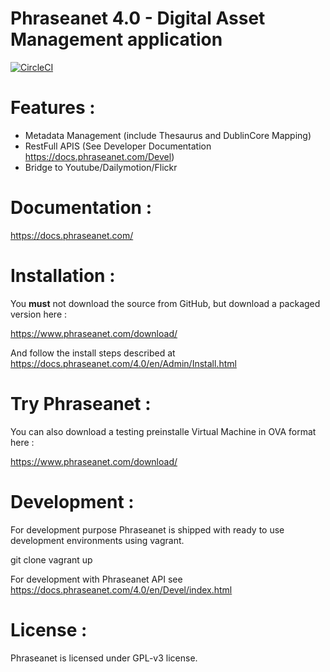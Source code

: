 Phraseanet 4.0 - Digital Asset Management application
=====================================================




[![CircleCI](https://circleci.com/gh/alchemy-fr/Phraseanet/tree/master.svg?style=shield)](https://circleci.com/gh/alchemy-fr/Phraseanet/tree/master)
# Features :

 - Metadata Management (include Thesaurus and DublinCore Mapping)
 - RestFull APIS (See Developer Documentation https://docs.phraseanet.com/Devel)
 - Bridge to Youtube/Dailymotion/Flickr

# Documentation :

https://docs.phraseanet.com/

# Installation :

You **must** not download the source from GitHub, but download a packaged version here :

https://www.phraseanet.com/download/

And follow the install steps described at https://docs.phraseanet.com/4.0/en/Admin/Install.html

# Try Phraseanet :

You can also download a testing preinstalle Virtual Machine in OVA format here :

https://www.phraseanet.com/download/

# Development :

For development purpose Phraseanet is shipped with ready to use development environments using vagrant.

git clone 
vagrant up 

For development with Phraseanet API see https://docs.phraseanet.com/4.0/en/Devel/index.html

# License :

Phraseanet is licensed under GPL-v3 license.


